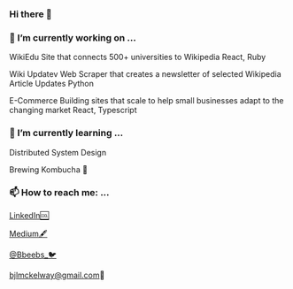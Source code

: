 ### Hi there 👋

### 🔭 I’m currently working on ...

  WikiEdu   Site that connects 500+ universities to Wikipedia    React, Ruby

  Wiki Updatev   Web Scraper that creates a newsletter of selected Wikipedia Article Updates    Python

  E-Commerce   Building sites that scale to help small businesses adapt to the changing market    React, Typescript
### 🌱 I’m currently learning ...
  Distributed System Design
 
  Brewing Kombucha 🍶
### 📫 How to reach me: ...

  [LinkedIn🆒](https://www.linkedin.com/in/bailey-mckelway/)
  
  [Medium🖋](https://medium.com/@bjlmckelway)
  
  [@Bbeebs_🐦](https://twitter.com/Bbeebs_)
  
  bjlmckelway@gmail.com📧


